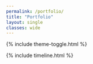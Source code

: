 ```yaml
---
permalink: /portfolio/
title: "Portfolio"
layout: single
classes: wide
---
```

{% include theme-toggle.html %}

{% include timeline.html %}
